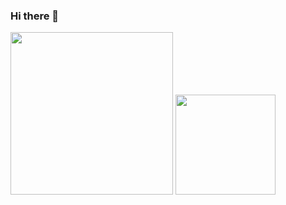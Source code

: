 ### Hi there 👋
<img height='260px' src='https://github-readme-stats.vercel.app/api/top-langs/?username=sahan1995&hide=php,c%2b%2b&hide_title=true&theme=midnight-purple' >
<img height='160px'  src = 'https://github-readme-stats.vercel.app/api?username=sahan1995&hide_title=true&theme=midnight-purple&count_private=true&show_icons=true'>
